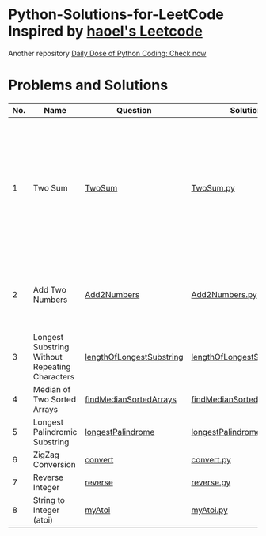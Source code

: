# Python-Solutions-for-LeetCode Inspired by [haoel's Leetcode](https://github.com/haoel/leetcode)
Another repository [Daily Dose of Python Coding: Check now](https://github.com/sudhamshu091/Daily-Dose-of-Python-Coding)
# Problems and Solutions
No. | Name | Question | Solution | Remarks 
--- | --- | --- | --- | --- 
1 | Two Sum | [TwoSum](https://leetcode.com/problems/two-sum/) | [TwoSum.py](Qsn1/TwoSum.py) | Start finding if there a match between the target value -each number and the subsequent element in the nums vector. 
2 | Add Two Numbers | [Add2Numbers](https://leetcode.com/problems/add-two-numbers/) | [Add2Numbers.py](Qsn2/Add2Numbers.py) | We have to take care of the carry bit after addition of LSB numbers
3 | Longest Substring Without Repeating Characters | [lengthOfLongestSubstring](https://leetcode.com/problems/longest-substring-without-repeating-characters/) | [lengthOfLongestSubstring.py](Qsn3/lengthOfLongestSubstring.py) | Not yet 
4 | Median of Two Sorted Arrays | [findMedianSortedArrays](https://leetcode.com/problems/median-of-two-sorted-arrays/) | [findMedianSortedArrays.py](Qsn4/findMedianSortedArrays.py) | Not yet  
5 | Longest Palindromic Substring | [longestPalindrome](https://leetcode.com/problems/longest-palindromic-substring/) | [longestPalindrome.py](Qsn5/longestPalindrome.py) | Not yet  
6 | ZigZag Conversion | [convert](https://leetcode.com/problems/zigzag-conversion/) | [convert.py](Qsn6/convert.py) | Not yet  
7 | Reverse Integer | [reverse](https://leetcode.com/problems/reverse-integer/) | [reverse.py](Qsn7/reverse.py) | Not yet  
8 | String to Integer (atoi) | [myAtoi](https://leetcode.com/problems/string-to-integer-atoi/) | [myAtoi.py](Qsn8/myAtoi.py) | Not yet  
